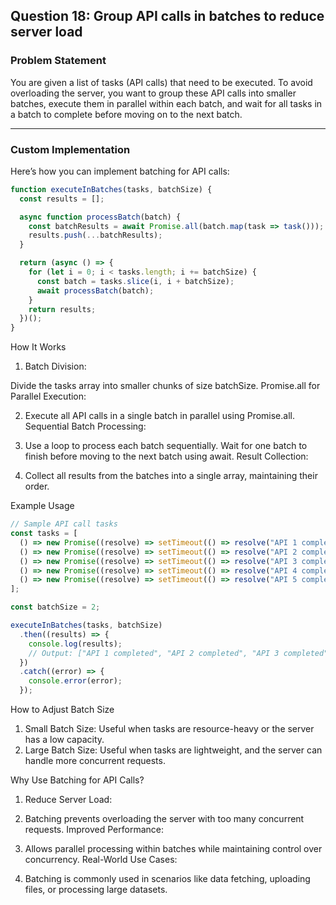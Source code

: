 ## Question 18: Group API calls in batches to reduce server load

### **Problem Statement**

You are given a list of tasks (API calls) that need to be executed. To avoid overloading the server, you want to group these API calls into smaller batches, execute them in parallel within each batch, and wait for all tasks in a batch to complete before moving on to the next batch.

---

### **Custom Implementation**

Here’s how you can implement batching for API calls:

```javascript
function executeInBatches(tasks, batchSize) {
  const results = [];

  async function processBatch(batch) {
    const batchResults = await Promise.all(batch.map(task => task()));
    results.push(...batchResults);
  }

  return (async () => {
    for (let i = 0; i < tasks.length; i += batchSize) {
      const batch = tasks.slice(i, i + batchSize);
      await processBatch(batch);
    }
    return results;
  })();
}
```

How It Works
1. Batch Division:

Divide the tasks array into smaller chunks of size batchSize.
Promise.all for Parallel Execution:

2. Execute all API calls in a single batch in parallel using Promise.all.
Sequential Batch Processing:

3. Use a loop to process each batch sequentially. Wait for one batch to finish before moving to the next batch using await.
Result Collection:

4. Collect all results from the batches into a single array, maintaining their order.

Example Usage
```javascript
// Sample API call tasks
const tasks = [
  () => new Promise((resolve) => setTimeout(() => resolve("API 1 completed"), 1000)),
  () => new Promise((resolve) => setTimeout(() => resolve("API 2 completed"), 500)),
  () => new Promise((resolve) => setTimeout(() => resolve("API 3 completed"), 300)),
  () => new Promise((resolve) => setTimeout(() => resolve("API 4 completed"), 800)),
  () => new Promise((resolve) => setTimeout(() => resolve("API 5 completed"), 1200)),
];

const batchSize = 2;

executeInBatches(tasks, batchSize)
  .then((results) => {
    console.log(results); 
    // Output: ["API 1 completed", "API 2 completed", "API 3 completed", "API 4 completed", "API 5 completed"]
  })
  .catch((error) => {
    console.error(error);
  });
```
How to Adjust Batch Size
1. Small Batch Size:
Useful when tasks are resource-heavy or the server has a low capacity.
2. Large Batch Size:
Useful when tasks are lightweight, and the server can handle more concurrent requests.

Why Use Batching for API Calls?
1. Reduce Server Load:

2. Batching prevents overloading the server with too many concurrent requests.
Improved Performance:

3. Allows parallel processing within batches while maintaining control over concurrency.
Real-World Use Cases:

4. Batching is commonly used in scenarios like data fetching, uploading files, or processing large datasets.
